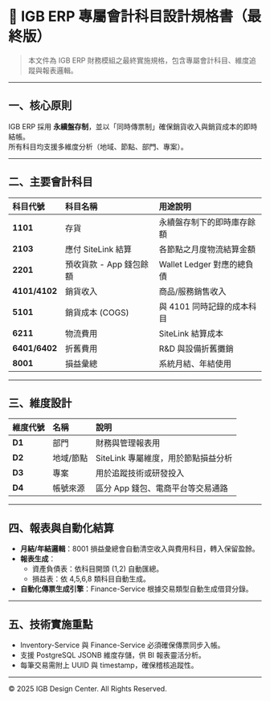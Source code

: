 # 📘 IGB ERP 專屬會計科目設計規格書（最終版）

> 本文件為 IGB ERP 財務模組之最終實施規格，包含專屬會計科目、維度追蹤與報表邏輯。

---

## 一、核心原則
IGB ERP 採用 **永續盤存制**，並以「同時傳票制」確保銷貨收入與銷貨成本的即時結帳。  
所有科目均支援多維度分析（地域、節點、部門、專案）。

---

## 二、主要會計科目

| 科目代號 | 科目名稱 | 用途說明 |
| :-- | :-- | :-- |
| **1101** | 存貨 | 永續盤存制下的即時庫存餘額 |
| **2103** | 應付 SiteLink 結算 | 各節點之月度物流結算金額 |
| **2201** | 預收貨款 - App 錢包餘額 | Wallet Ledger 對應的總負債 |
| **4101/4102** | 銷貨收入 | 商品/服務銷售收入 |
| **5101** | 銷貨成本 (COGS) | 與 4101 同時記錄的成本科目 |
| **6211** | 物流費用 | SiteLink 結算成本 |
| **6401/6402** | 折舊費用 | R&D 與設備折舊攤銷 |
| **8001** | 損益彙總 | 系統月結、年結使用 |

---

## 三、維度設計

| 維度代號 | 名稱 | 說明 |
| :-- | :-- | :-- |
| **D1** | 部門 | 財務與管理報表用 |
| **D2** | 地域/節點 | SiteLink 專屬維度，用於節點損益分析 |
| **D3** | 專案 | 用於追蹤技術或研發投入 |
| **D4** | 帳號來源 | 區分 App 錢包、電商平台等交易通路 |

---

## 四、報表與自動化結算

* **月結/年結邏輯**：8001 損益彙總會自動清空收入與費用科目，轉入保留盈餘。
* **報表生成**：
  * 資產負債表：依科目開頭 (1,2) 自動匯總。
  * 損益表：依 4,5,6,8 類科目自動生成。
* **自動化傳票生成引擎**：Finance-Service 根據交易類型自動生成借貸分錄。

---

## 五、技術實施重點

* Inventory-Service 與 Finance-Service 必須確保傳票同步入帳。
* 支援 PostgreSQL JSONB 維度存儲，供 BI 報表靈活分析。
* 每筆交易需附上 UUID 與 timestamp，確保稽核追蹤性。

---

© 2025 IGB Design Center. All Rights Reserved.
